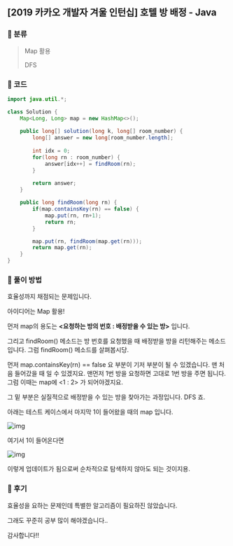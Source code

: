 ## [2019 카카오 개발자 겨울 인턴십] 호텔 방 배정 - Java

### :hotel: 분류

> Map 활용
>
> DFS



###  :hotel: 코드

```java
import java.util.*;

class Solution {
    Map<Long, Long> map = new HashMap<>();
	
	public long[] solution(long k, long[] room_number) {
		long[] answer = new long[room_number.length];
		
		int idx = 0;
		for(long rn : room_number) {
			answer[idx++] = findRoom(rn);
		}
        
		return answer;
	}

	public long findRoom(long rn) {
		if(map.containsKey(rn) == false) {
			map.put(rn, rn+1);
			return rn;
		}

		map.put(rn, findRoom(map.get(rn)));
		return map.get(rn);
	}
}
```



### :hotel: 풀이 방법

효율성까지 채점되는 문제입니다. 

아이디어는 Map 활용!



먼저 map의 용도는 **<요청하는 방의 번호 : 배정받을 수 있는 방>** 입니다. 

그리고 findRoom() 메소드는 방 번호를 요청했을 때 배정받을 방을 리턴해주는 메소드입니다. 그럼 findRoom() 메소드를 살펴봅시당.

 

먼저 map.containsKey(rn) == false 요 부분이 기저 부분이 될 수 있겠습니다. 맨 처음 들어갔을 때 일 수 있겠지요. 맨먼저 1번 방을 요청하면 고대로 1번 방을 주면 됩니다. 그럼 이때는 map에 <1 : 2> 가 되어야겠지요.

그 밑 부분은 실질적으로 배정받을 수 있는 방을 찾아가는 과정입니다. DFS 죠. 

 

아래는 테스트 케이스에서 마지막 1이 들어왔을 때의 map 입니다.



![img](https://blog.kakaocdn.net/dn/douTef/btqP0t6CuSz/jiDrk8mKS5d7ZWSIZ1FuEK/img.png)



여기서 1이 들어온다면 



![img](https://blog.kakaocdn.net/dn/b7yekT/btqPZKgsbiJ/h6NvPTJFUvsKrHWfkrEuY1/img.png)



이렇게 업데이트가 됨으로써 순차적으로 탐색하지 않아도 되는 것이지용.



###  :hotel: 후기

효율성을 요하는 문제인데 특별한 알고리즘이 필요하진 않았습니다.

그래도 꾸준히 공부 많이 해야겠습니다..

감사합니다!!